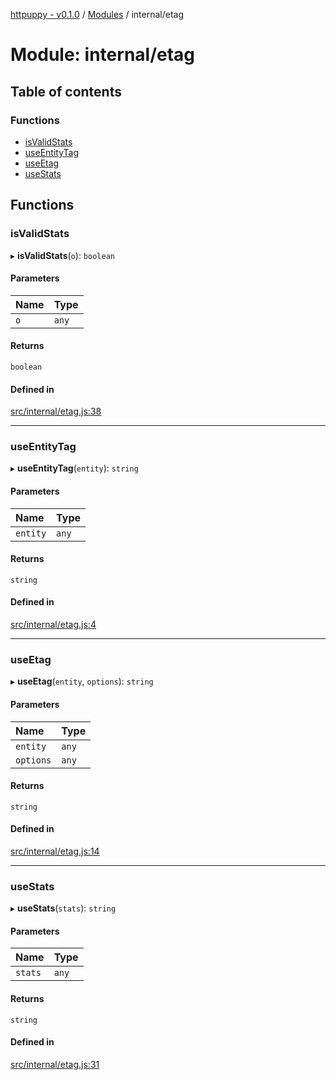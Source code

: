 [httpuppy - v0.1.0](../README.md) / [Modules](../modules.md) / internal/etag

# Module: internal/etag

## Table of contents

### Functions

- [isValidStats](internal_etag.md#isvalidstats)
- [useEntityTag](internal_etag.md#useentitytag)
- [useEtag](internal_etag.md#useetag)
- [useStats](internal_etag.md#usestats)

## Functions

### isValidStats

▸ **isValidStats**(`o`): `boolean`

#### Parameters

| Name | Type |
| :------ | :------ |
| `o` | `any` |

#### Returns

`boolean`

#### Defined in

[src/internal/etag.js:38](https://github.com/abschill/httpuppy/blob/1769d2f/src/internal/etag.js#L38)

___

### useEntityTag

▸ **useEntityTag**(`entity`): `string`

#### Parameters

| Name | Type |
| :------ | :------ |
| `entity` | `any` |

#### Returns

`string`

#### Defined in

[src/internal/etag.js:4](https://github.com/abschill/httpuppy/blob/1769d2f/src/internal/etag.js#L4)

___

### useEtag

▸ **useEtag**(`entity`, `options`): `string`

#### Parameters

| Name | Type |
| :------ | :------ |
| `entity` | `any` |
| `options` | `any` |

#### Returns

`string`

#### Defined in

[src/internal/etag.js:14](https://github.com/abschill/httpuppy/blob/1769d2f/src/internal/etag.js#L14)

___

### useStats

▸ **useStats**(`stats`): `string`

#### Parameters

| Name | Type |
| :------ | :------ |
| `stats` | `any` |

#### Returns

`string`

#### Defined in

[src/internal/etag.js:31](https://github.com/abschill/httpuppy/blob/1769d2f/src/internal/etag.js#L31)
